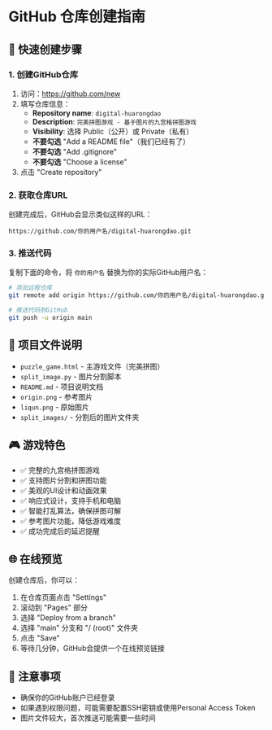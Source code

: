 # GitHub 仓库创建指南

## 🚀 快速创建步骤

### 1. 创建GitHub仓库
1. 访问：https://github.com/new
2. 填写仓库信息：
   - **Repository name**: `digital-huarongdao`
   - **Description**: `完美拼图游戏 - 基于图片的九宫格拼图游戏`
   - **Visibility**: 选择 Public（公开）或 Private（私有）
   - **不要勾选** "Add a README file"（我们已经有了）
   - **不要勾选** "Add .gitignore"
   - **不要勾选** "Choose a license"
3. 点击 "Create repository"

### 2. 获取仓库URL
创建完成后，GitHub会显示类似这样的URL：
```
https://github.com/你的用户名/digital-huarongdao.git
```

### 3. 推送代码
复制下面的命令，将 `你的用户名` 替换为你的实际GitHub用户名：

```bash
# 添加远程仓库
git remote add origin https://github.com/你的用户名/digital-huarongdao.git

# 推送代码到GitHub
git push -u origin main
```

## 📁 项目文件说明

- `puzzle_game.html` - 主游戏文件（完美拼图）
- `split_image.py` - 图片分割脚本
- `README.md` - 项目说明文档
- `origin.png` - 参考图片
- `liqun.png` - 原始图片
- `split_images/` - 分割后的图片文件夹

## 🎮 游戏特色

- ✅ 完整的九宫格拼图游戏
- ✅ 支持图片分割和拼图功能
- ✅ 美观的UI设计和动画效果
- ✅ 响应式设计，支持手机和电脑
- ✅ 智能打乱算法，确保拼图可解
- ✅ 参考图片功能，降低游戏难度
- ✅ 成功完成后的延迟提醒

## 🌐 在线预览

创建仓库后，你可以：
1. 在仓库页面点击 "Settings"
2. 滚动到 "Pages" 部分
3. 选择 "Deploy from a branch"
4. 选择 "main" 分支和 "/ (root)" 文件夹
5. 点击 "Save"
6. 等待几分钟，GitHub会提供一个在线预览链接

## 📝 注意事项

- 确保你的GitHub账户已经登录
- 如果遇到权限问题，可能需要配置SSH密钥或使用Personal Access Token
- 图片文件较大，首次推送可能需要一些时间
